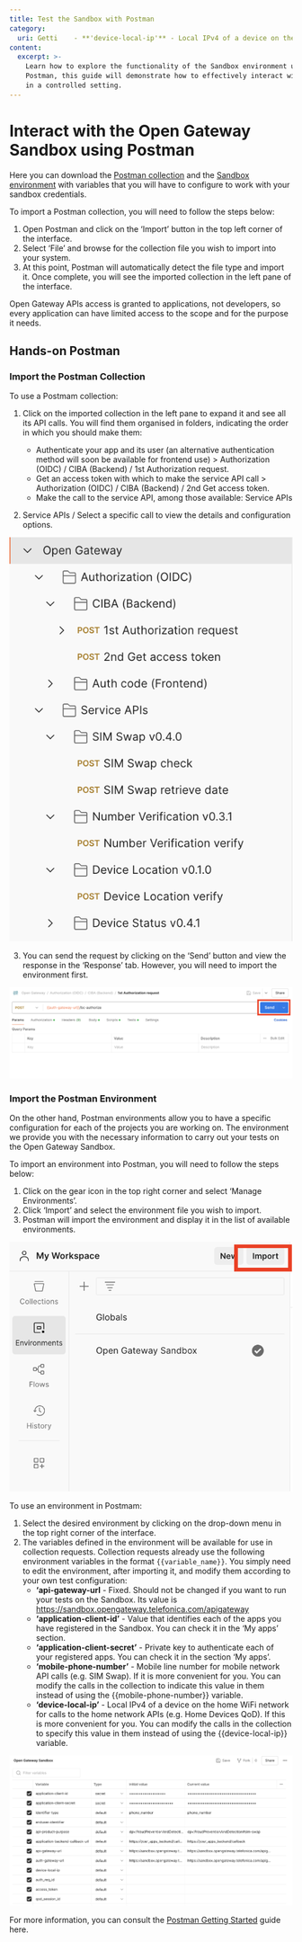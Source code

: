 ```yaml
---
title: Test the Sandbox with Postman
category:
  uri: Getti    - **'device-local-ip'** - Local IPv4 of a device on the home WiFi network for calls to the home network APIs (e.g. Home Devices QoD). If this is more convenient for you. You can modify the calls in the collection to specify this value in them instead of using the `{{device-local-ip}}` variable. - **'mobile-phone-number'** - Mobile line number for mobile network API calls (e.g. SIM Swap). If it is more convenient for you. You can modify the calls in the collection to indicate this value in them instead of using the `{{mobile-phone-number}}` variable.g Started
content:
  excerpt: >-
    Learn how to explore the functionality of the Sandbox environment using
    Postman, this guide will demonstrate how to effectively interact with APIs
    in a controlled setting.
---
```


# Interact with the Open Gateway Sandbox using Postman

Here you can download the [Postman collection](https://github.com/Telefonica/opengateway-postman) and the [Sandbox environment](https://github.com/Telefonica/opengateway-postman) with variables that you will have to configure to work with your sandbox credentials. 

To import a Postman collection, you will need to follow the steps below:  

1. Open Postman and click on the ‘Import’ button in the top left corner of the interface.
2. Select ‘File’ and browse for the collection file you wish to import into your system.
3. At this point, Postman will automatically detect the file type and import it. Once complete, you will see the imported collection in the left pane of the interface.

Open Gateway APIs access is granted to applications, not developers, so every application can have limited access to the scope and for the purpose it needs.

## Hands-on Postman 

### Import the Postman Collection

To use a Postmam collection: 

1. Click on the imported collection in the left pane to expand it and see all its API calls. You will find them organised in folders, indicating the order in which you should make them: 
	- Authenticate your app and its user (an alternative authentication method will soon be available for frontend use) > Authorization (OIDC) / CIBA (Backend) / 1st Authorization request.
	- Get an access token with which to make the service API call > Authorization (OIDC) / CIBA (Backend) / 2nd Get access token.
	- Make the call to the service API, among those available: Service APIs 

2. Service APIs / Select a specific call to view the details and configuration options.

![Available Services](https://github.com/Telefonica/opengateway-developers-website/raw/main/v0/gettingstarted/sandbox/images/availableservice.png) 

3. You can send the request by clicking on the ‘Send’ button and view the response in the ‘Response’ tab. However, you will need to import the environment first.

![Send Request](https://github.com/Telefonica/opengateway-developers-website/raw/main/v0/gettingstarted/sandbox/images/send.png) 

### Import the Postman Environment

On the other hand, Postman environments allow you to have a specific configuration for each of the projects you are working on. The environment we provide you with the necessary information to carry out your tests on the Open Gateway Sandbox. 

To import an environment into Postman, you will need to follow the steps below:  
1. Click on the gear icon in the top right corner and select ‘Manage Environments’.
2. Click ‘Import’ and select the environment file you wish to import.
3. Postman will import the environment and display it in the list of available environments.

![Import Environment](https://github.com/Telefonica/opengateway-developers-website/raw/main/v0/gettingstarted/sandbox/images/importenvironment.png) 


To use an environment in Postmam:

1. Select the desired environment by clicking on the drop-down menu in the top right corner of the interface.
2. The variables defined in the environment will be available for use in collection requests. Collection requests already use the following environment variables in the format
`{{variable_name}}`. You simply need to edit the environment, after importing it, and modify
them according to your own test configuration:
   - **‘api-gateway-url** - Fixed. Should not be changed if you want to run your tests on the Sandbox. Its value is https://sandbox.opengateway.telefonica.com/apigateway
   - **‘application-client-id’** - Value that identifies each of the apps you have registered in the Sandbox. You can check it in the ‘My apps’ section.
   - **‘application-client-secret’** - Private key to authenticate each of your registered apps. You can check it in the section ‘My apps’. 
   - **‘mobile-phone-number’** - Mobile line number for mobile network API calls (e.g. SIM Swap). If it is more convenient for you. You can modify the calls in the collection to indicate this value in them instead of using the {{mobile-phone-number}} variable.
   - **‘device-local-ip’** - Local IPv4 of a device on the home WiFi network for calls to the home network APIs (e.g. Home Devices QoD). If this is more convenient for you. You can modify the calls in the collection to specify this value in them instead of using the {{device-local-ip}} variable.

![Sandbox Environment](https://github.com/Telefonica/opengateway-developers-website/raw/main/v0/gettingstarted/sandbox/images/environments.png) 

For more information, you can consult the [Postman Getting Started](https://learning.postman.com/docs/getting-started/overview/) guide here.
